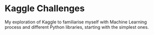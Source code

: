 # Kaggle Challenges
My exploration of Kaggle to familiarise myself with Machine Learning process and different Python libraries, starting with the simplest ones.
